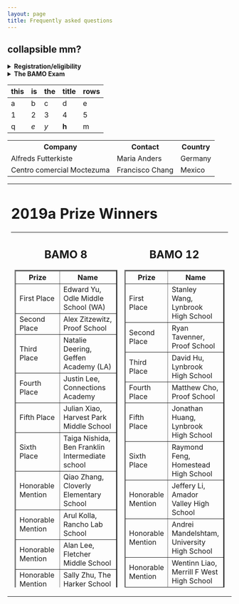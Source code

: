 ```yaml
---
layout: page
title: Frequently asked questions
---
```

## collapsible mm?

<details><summary><b>Registration/eligibility</b> </summary>
<ul>
  <li><details><summary><i>Who is eligible?</i> </summary>
BAMO-12 is for anyone who is in grade 12 or below (full-time college students are not eligible, but if a high school student is taking some college courses while still in high school, that is OK).  
BAMO8 is for anyone who is in grade 8 or below, unless they have previously scored a top award in BAMO-8.  
Originally, BAMO was restricted to students in schools in the San Francisco Bay Area.  In recent years, we have slowly expanded eligibility to include a few schools in the Pacific Northwest and Southern California. The number of students that we accomodate depends on how many people we have to grade the exams, so we cannot guarantee registration to all.  Just ask!
    </details></li>
  <li><details><summary><i>How do I register?</i> </summary>
Registration is done by schools or proctoring centers, such as math circles. We  send out an email in December to schools/proctoring centers that have been involved with BAMO in the past to register students to take the exam. We also will have the registration questionnaire available on the web site in December. The school/proctoring site needs a designated proctor who will administer the exam on-site.  If you wish to added to our email list, please click on this 
    <a href="https://forms.gle/pVCGWa71KXX8E9wz6">link</a>.
    </details></li>
 <li><details><summary><i>What if I am a student at a school and I cannot find a proctor?</i> </summary>
In this case, we will attempt to match you with a proctoring site nearby.  Usually another school or math circle will accommodate you. Most years, we have several dozen sites.
    </details></li>
 <li><details><summary><i>What if I am home schooled? Can my parent or guardian be the proctor?</i> </summary>
In this case, you will not be able to take the exam at home.  You will need to find a nearby center to accommodate you.
 </details></li>  
</ul>
</details>

<details><summary><b>The BAMO Exam</b> </summary>
<ul>
<li><details><summary><i>How do the BAMO-8 and BAMO-12 exams differ?</i> </summary>
    Both exams have 5 questions, with a four-hour time limit. The BAMO-8 problems are labeled A, B, C, D, E, in increasing order of difficulty. The BAMO-12 problems are labeled 1--5, in increasing order of difficulty, and generally the last two problems of BAMO-8 and the first two problems of BAMO-12 overlap, so that problems C, D, E in BAMO-8 are, respectively, problems 1, 2, 3 in BAMO-12.
  </details></li>
  <li><details><summary><i>What kind of problems are on the exam?</i> </summary> 
    BAMO-8 problems include questions from logic, simple geometry, basic counting, and some algebra.  BAMO-12 problems may involve more advanced algebra, such as complex numbers, and possibly trigonometry, along with more advanced geometric ideas and more adanced counting concepts (more formally, combinatorics). No problems use or involve calculus. Please see our archive of <a href="https://paulzeitz.github.io/archives/problems_and_solutions/">past problems and solutions</a> for examples.
  </details></li>
<li><details><summary><i>How hard are the problems?</i> </summary> 
    The key word is "problem." A <i>problem</i>, in contrast to an <i>exercise</i>, is a mathematical question that requires <i>investigation</i> to solve. BAMO consists of, we hope, challenging and interesting problems. Our goal is for at more than half of the participants to solve or make very significant progress on the first problem in their exam, but that only a handful (perhaps 1 out of 50) get anywhere with the last problem.
  </details></li>
 <li><details><summary><i>Why are those last problems so hard?</i> </summary> 
    We have a very diverse group of participants.  Many are inexperienced folks that are relatively new to problem solving mathematics. For these students, we want to provide interesting problems that are relatively easy to investigate and enjoy.  But some participants are extremely experienced and highly skilled, including a few that are hoping to qualify for national or even international competitions. Therefore, some of our problems need to be so "hard" that they will separate the really experienced  from the extraordinarily experienced people.  We don't expect most participants to solve these problems during the time limit, but we try to make thse "hard" problems interesting to all.  We hope that even if you haven't solved a problem during the exam that you continue to think about it and perhaps discuss it with others.
  </details></li>

<li><details><summary><i>How are the problems graded?</i> </summary>  
    Each problem is worth 7 points, so a perfect score is 35 points.  Perfect scores are rare; perhaps one or two participants achieve this.  The median score is usually around 7 points (i.e., about half the students solve more than one problem, and about half solve less than one problem).
    </details></li>
* _If this exam is so hard, why should I take it? I won't win!_
    Winning is not the point!
</ul>
</details>

| this | is  | the | title | rows |
|------|-----|-----|-------|------|
| a    | b   | c   | d     | e    |
| 1    | 2   | 3   | 4     | 5    |
| q    | _e_ | *y* | **h** | m    |

<table>
  <tr>
    <th>Company</th>
    <th>Contact</th> 
    <th>Country</th>
  </tr>
  <tr>
    <td>Alfreds Futterkiste</td>
    <td>Maria Anders</td> 
    <td>Germany</td>
  </tr>
  <tr>
    <td>Centro comercial Moctezuma</td>
    <td>Francisco Chang</td> 
    <td>Mexico</td>
  </tr>
</table>
 
<tr valign="top">
                <td align="center">
                    <table border="0" width="400">
                        <tr valign="top">
                            <td>
                                <div class="textbox">
                                    <div class="text">
                                        <h1>2019a Prize Winners</h1>
                                        <table height="800" border="0" cellpadding="10">
                                            <tr valign="top">
                                                <td>
                                                    <div align="center">
                                                        <h2>BAMO 8</h2>
                                                        <table cellpadding="10" border="2">
                                                            <tr>
                                                                <th>Prize</th>
                                                                <th>Name</th>
                                                            </tr>
                                                            <tr>
                                                                <td>First Place</td>
                                                                <td>Edward	Yu,	Odle Middle School (WA)</td>
                                                            </tr>
                                                            <tr>
                                                                <td>Second Place</td>
                                                                <td>Alex	Zitzewitz, 	Proof School</td>
                                                            </tr>
                                                            <tr>
                                                                <td>Third Place</td>
                                                                <td>Natalie	Deering,	Geffen Academy (LA)</td>
                                                            </tr>
                                                            <tr>
                                                                <td>Fourth Place</td>
                                                                <td>Justin	Lee,	Connections Academy</td>
                                                            </tr>
                                                            <tr>
                                                                <td>Fifth Place</td>
                                                                <td>Julian	Xiao,	Harvest Park Middle School</td>
                                                            </tr>
                                                            <tr>
                                                                <td>Sixth Place</td>
                                                                <td>Taiga	Nishida,	Ben Franklin Intermediate school</td>
                                                            </tr>
                                                            <tr>
                                                                <td>Honorable Mention</td>
                                                                <td>	Qiao	Zhang,	Cloverly Elementary School	</td>
                                                            </tr>
                                                            <tr>
                                                                <td>Honorable Mention</td>
                                                                <td>	Arul	Kolla,	Rancho Lab School	</td>
                                                            </tr>
                                                            <tr>
                                                                <td>Honorable Mention</td>
                                                                <td>	Alan	Lee,	Fletcher Middle School	</td>
                                                            </tr>
                                                            <tr>
                                                                <td>Honorable Mention</td>
                                                                <td>	Sally	Zhu,	The Harker School	</td>
                                                            </tr>
                                                            <tr>
                                                                <td>Honorable Mention</td>
                                                                <td>	Vishak	Srikanth,	Basis Independent Silicon Valley	</td>
                                                            </tr>
                                                            <tr>
                                                                <td>Honorable Mention</td>
                                                                <td>	Cynthia	Wang,	The Harker School	</td>
                                                            </tr>
                                                            <tr>
                                                                <td>Honorable Mention</td>
                                                                <td>	Henry	Gustafson,	SF Day School	</td>
                                                            </tr>
                                                            <tr>
                                                                <td>Honorable Mention</td>
                                                                <td>	August	Deer,	Geffen Academy	</td>
                                                            </tr>
                                                            <tr>
                                                                <td>Honorable Mention</td>
                                                                <td>	Indeever	Madireddy,	Basis Independent Silicon Valley	</td>
                                                            </tr>
                                                            <tr>
                                                                <td>Honorable Mention</td>
                                                                <td>	Ishir	Garg,	Castillero Middle School	</td>
                                                            </tr>
                                                            <tr>
                                                                <td>Honorable Mention</td>
                                                                <td>	Nicole	Shen,	Sierramont Middle School	</td>
                                                            </tr>
                                                        </table>
                                                        <br>
                                                        <br>
                                                        <table cellpadding="10" border="2">
                                                            <tr>
                                                                <th>Team Prize</th>
                                                                <th>Team Name</th>
                                                            </tr>
                                                            <tr>
                                                                <td>First Place Team Score</td>
                                                                <td>The Harker School</td>
                                                            </tr>
                                                            <tr>
                                                                <td>Second Place Team Score</td>
                                                                <td>Basis Independent Silicon Valley</td>
                                                            </tr>
                                                            <tr>
                                                                <td>Third Place Team Score</td>
                                                                <td>Proof School</td>
                                                            </tr>
                                                            <tr>
                                                                <td>First Place Team Participation</td>
                                                                <td>Fletcher Middle School</td>
                                                            </tr>
                                                            <tr>
                                                                <td>Second Place Team Participation</td>
                                                                <td>Basis Independent Silicon Valley</td>
                                                            </tr>
                                                            <tr>
                                                                <td>Third Place Team Participation</td>
                                                                <td>The Nueva School</td>
                                                            </tr>
                                                        </table>
                                                        <br>
                                                        <br>
                                                </td>
                                                <td>
                                                    <div align="center">
                                                        <h2>BAMO 12</h2>
                                                        <table cellpadding="10" border="2">
                                                            <tr>
                                                                <th>Prize</th>
                                                                <th>Name</th>
                                                            </tr>
                                                            <tr>
                                                                <td>First Place</td>
                                                                <td>		Stanley	Wang,	Lynbrook High School	</td>
                                                            </tr>
                                                            <tr>
                                                                <td>Second Place</td>
                                                                <td>		Ryan	Tavenner,	Proof School	</td>
                                                            </tr>
                                                            <tr>
                                                                <td>Third Place</td>
                                                                <td>		David	Hu,	Lynbrook High School	</td>
                                                            </tr>
                                                            <tr>
                                                                <td>Fourth Place</td>
                                                                <td>		Matthew	Cho,	Proof School	</td>
                                                            </tr>
                                                            <tr>
                                                                <td>Fifth Place</td>
                                                                <td>		Jonathan	Huang,	Lynbrook High School	</td>
                                                            </tr>
                                                            <tr>
                                                                <td>Sixth Place</td>
                                                                <td>		Raymond	Feng,	Homestead High School	</td>
                                                            </tr>
                                                            <tr>
                                                                <td>Honorable Mention</td>
                                                                <td>		Jeffery	Li,	Amador Valley High School	</td>
                                                            </tr>
                                                            <tr>
                                                                <td>Honorable Mention</td>
                                                                <td>		Andrei	Mandelshtam,	University High School	</td>
                                                            </tr>
                                                            <tr>
                                                                <td>Honorable Mention</td>
                                                                <td>		Wentinn	Liao,	Merrill F West High School	</td>
                                                            </tr>
                                                            <tr>
                                                                <td>Honorable Mention</td>
                                                                <td>		Espen	Slettnes,	Abel Academy (homeschool)	</td>
                                                            </tr>
                                                            <tr>
                                                                <td>Honorable Mention</td>
                                                                <td>		Isaac	Li,	Proof School	</td>
                                                            </tr>
                                                            <tr>
                                                                <td>Honorable Mention</td>
                                                                <td>		Adam	Tang,	Basis Independent Silicon Valley	</td>
                                                            </tr>
                                                            <tr>
                                                                <td>Honorable Mention</td>
                                                                <td>		Andrew	Zhao,	Henry M. Gunn High School	</td>
                                                            </tr>
                                                            <tr>
                                                                <td>Honorable Mention</td>
                                                                <td>		Sean	Li,	Monte Vista High School	</td>
                                                            </tr>
                                                            <tr>
                                                                <td>Honorable Mention</td>
                                                                <td>		Austin	Lei,	Lynbrook High School	</td>
                                                            </tr>
                                                            <tr>
                                                                <td>Honorable Mention</td>
                                                                <td>		Gregory	Baimetov,	Lake Washington High School	</td>
                                                            </tr>
                                                            <tr>
                                                                <td>Honorable Mention</td>
                                                                <td>		Justin	Wu,	Proof School	</td>
                                                            </tr>
                                                            <tr>
                                                                <td>Honorable Mention</td>
                                                                <td>		Arjun	Venkatraman,	Palo Alto  High School	</td>
                                                            </tr>
                                                        </table>
                                                        <br>
                                                        <br>
                                                        <table cellpadding="10" border="2">
                                                            <tr>
                                                                <th>Team Prize</th>
                                                                <th>Team Name</th>
                                                            </tr>
                                                            <tr>
                                                                <td>First Place Team Score</td>
                                                                <td>Lynbrook HS</td>
                                                            </tr>
                                                            <tr>
                                                                <td>Second Place Team Score</td>
                                                                <td>Proof School</td>
                                                            </tr>
                                                            <tr>
                                                                <td>Third Place Team Score</td>
                                                                <td>Henry M. Gunn HS</td>
                                                            </tr>
                                                            <tr>
                                                                <td>First Place Team Participation</td>
                                                                <td>Proof School</td>
                                                            </tr>
                                                            <tr>
                                                                <td>Second Place Team Participation</td>
                                                                <td>Henry M. Gunn HS</td>
                                                            </tr>
                                                            <tr>
                                                                <td>Third Place Team Participation</td>
                                                                <td>Lynbrook HS</td>
                                                            </tr>
                                                        </table>
                                                
                                </div> 
                            
                   
